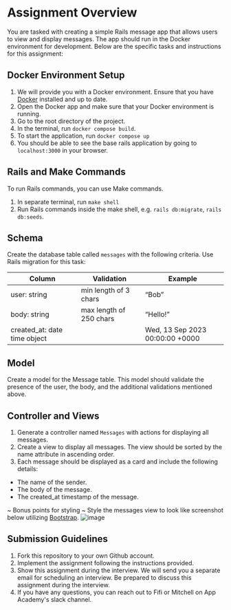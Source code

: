 # Assignment Overview
You are tasked with creating a simple Rails message app that allows users to view and display messages. The app should run in the Docker environment for development. Below are the specific tasks and instructions for this assignment:

## Docker Environment Setup
1. We will provide you with a Docker environment. Ensure that you have [Docker](https://www.docker.com/) installed and up to date.
2. Open the Docker app and make sure that your Docker environment is running.
3. Go to the root directory of the project.
4. In the terminal, run ```docker compose build```.
5. To start the application, run ```docker compose up```
6. You should be able to see the base rails application by going to `localhost:3000` in your browser.

## Rails and Make Commands
To run Rails commands, you can use Make commands.
1. In separate terminal, run ```make shell```
2. Run Rails commands inside the make shell, e.g. ```rails db:migrate```, ```rails db:seeds```.

## Schema
Create the database table called ```messages``` with the following criteria. Use Rails migration for this task:

| Column                       | Validation              | Example                         |
| ---------------------------- | ----------------------- | ------------------------------- |
| user: string                 | min length of 3 chars   | “Bob”                           |
| body: string                 | max length of 250 chars | “Hello!”                        |
| created_at: date time object |                         | Wed, 13 Sep 2023 00:00:00 +0000 |

## Model
Create a model for the Message table. This model should validate the presence of the user, the body, and the additional validations mentioned above.

## Controller and Views
1. Generate a controller named ```Messages``` with actions for displaying all messages.
2. Create a view to display all messages. The view should be sorted by the name attribute in ascending order.
3. Each message should be displayed as a card and include the following details:
- The name of the sender.
- The body of the message.
- The created_at timestamp of the message.
  
~ Bonus points for styling ~
Style the messages view to look like screenshot below utilizing [Bootstrap](https://getbootstrap.com/docs/5.3/getting-started/introduction/).
![image](https://github.com/mitchjindra413/tutoria_interview_project/assets/110148438/f617d0c7-d69f-4619-a858-81ff440106ec)


## Submission Guidelines
1. Fork this repository to your own Github account.
2. Implement the assignment following the instructions provided.
3. Show this assignment during the interview. We will send you a separate email for scheduling an interview. Be prepared to discuss this assignment during the interview.
4. If you have any questions, you can reach out to Fifi or Mitchell on App Academy's slack channel.
